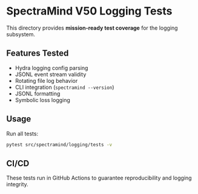 # SpectraMind V50 Logging Tests

This directory provides **mission-ready test coverage** for the logging subsystem.

## Features Tested
- Hydra logging config parsing
- JSONL event stream validity
- Rotating file log behavior
- CLI integration (`spectramind --version`)
- JSONL formatting
- Symbolic loss logging

## Usage
Run all tests:

```bash
pytest src/spectramind/logging/tests -v
```

## CI/CD

These tests run in GitHub Actions to guarantee reproducibility and logging integrity.
